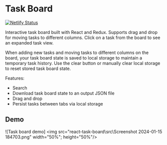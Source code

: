 # Task Board

[![Netlify Status](https://api.netlify.com/api/v1/badges/5d829858-9f8d-498f-b6ca-fac063cc9b24/deploy-status)](https://app.netlify.com/sites/exquisite-starship-1b43af/deploys)

Interactive task board built with React and Redux. Supports drag and drop for moving tasks to different columns. Click on a task from the board to see an expanded task view.

When adding new tasks and moving tasks to different columns on the board, your task board state is saved to local storage to maintain a temporary task history. Use the clear button or manually clear local storage to reset stored task board state.

Features:
- Search
- Download task board state to an output JSON file
- Drag and drop
- Persist tasks between tabs via local storage

## Demo
![Task board demo]
<img src="react-task-board\src\Screenshot 2024-01-15 184703.png" width="50%"; height="50%"/>

